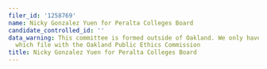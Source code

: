 ```yaml
---
filer_id: '1258769'
name: Nicky Gonzalez Yuen for Peralta Colleges Board
candidate_controlled_id: ''
data_warning: This committee is formed outside of Oakland. We only have data on committees
  which file with the Oakland Public Ethics Commission
title: Nicky Gonzalez Yuen for Peralta Colleges Board
---
```

